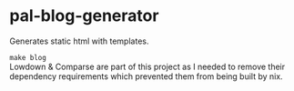 # pal-blog-generator

Generates static html with templates.

`make blog`  
Lowdown & Comparse are part of this project as I needed to remove their dependency requirements which prevented them from being built by nix.
